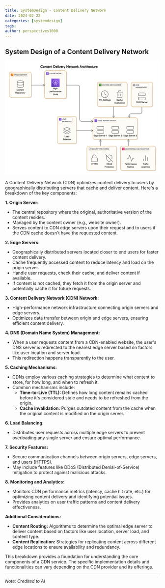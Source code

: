 ```yaml
---
title: SystemDesign - Content Delivery Network
date: 2024-02-22
categories: [systemdesign]
tags: 
author: perspectives1000
---
```


## **System Design of a Content Delivery Network**


![CDN](/assets/CDN-System.png "CDN")


A Content Delivery Network (CDN) optimizes content delivery to users by geographically distributing servers that cache and deliver content. Here's a breakdown of the key components:

**1. Origin Server:**

* The central repository where the original, authoritative version of the content resides.
* Managed by the content owner (e.g., website owner).
* Serves content to CDN edge servers upon their request and to users if the CDN cache doesn't have the requested content.

**2. Edge Servers:**

* Geographically distributed servers located closer to end users for faster content delivery.
* Cache frequently accessed content to reduce latency and load on the origin server.
* Handle user requests, check their cache, and deliver content if available.
* If content is not cached, they fetch it from the origin server and potentially cache it for future requests.

**3. Content Delivery Network (CDN) Network:**

* High-performance network infrastructure connecting origin servers and edge servers.
* Optimizes data transfer between origin and edge servers, ensuring efficient content delivery.

**4. DNS (Domain Name System) Management:**

* When a user requests content from a CDN-enabled website, the user's DNS server is redirected to the nearest edge server based on factors like user location and server load.
* This redirection happens transparently to the user.

**5. Caching Mechanisms:**

* CDNs employ various caching strategies to determine what content to store, for how long, and when to refresh it. 
* Common mechanisms include:
    * **Time-to-Live (TTL):** Defines how long content remains cached before it's considered stale and needs to be refreshed from the origin.
    * **Cache invalidation:** Purges outdated content from the cache when the original content is modified on the origin server.

**6. Load Balancing:**

* Distributes user requests across multiple edge servers to prevent overloading any single server and ensure optimal performance.

**7. Security Features:**

* Secure communication channels between origin servers, edge servers, and users (HTTPS).
* May include features like DDoS (Distributed Denial-of-Service) mitigation to protect against malicious attacks.

**8. Monitoring and Analytics:**

* Monitors CDN performance metrics (latency, cache hit rate, etc.) for optimizing content delivery and identifying potential issues.
* Provides analytics on user traffic patterns and content delivery effectiveness.

**Additional Considerations:**

* **Content Routing:**  Algorithms to determine the optimal edge server to deliver content based on factors like user location, server load, and content type. 
* **Content Replication:** Strategies for replicating content across different edge locations to ensure availability and redundancy.


This breakdown provides a foundation for understanding the core components of a CDN service. The specific implementation details and functionalities can vary depending on the CDN provider and its offerings.


-----
*Note: Credited to AI*
